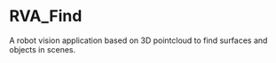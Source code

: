 # RVA_Find
A robot vision application based on 3D pointcloud to find surfaces and objects in scenes.
